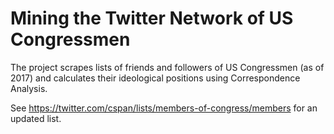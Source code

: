 # Mining the Twitter Network of US Congressmen

The project scrapes lists of friends and followers of US Congressmen (as of 2017) and calculates their ideological positions using Correspondence Analysis.

See https://twitter.com/cspan/lists/members-of-congress/members for an updated list.
